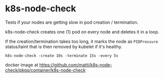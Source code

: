 # k8s-node-check

Tests if your nodes are getting slow in pod creation / termination.

k8s-node-check creates one (1) pod on every node and deletes it in a loop.

If the creation/termination takes too long, it marks the node as `PIDPressure` status/taint that is then removed by kubelet if it's healthy.

```console
k8s-node-check -create 10s -terminate 15s -every 5s
```

docker image at <https://github.com/matti/k8s-node-check/pkgs/container/k8s-node-check>

